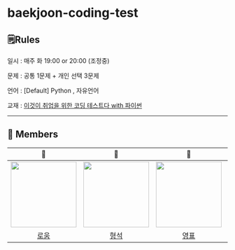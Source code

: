 # baekjoon-coding-test

## 🗒Rules

일시 : 매주 화 19:00 or 20:00 (조정중)

문제 : 공통 1문제 + 개인 선택 3문제

언어 : \[Default] Python , 자유언어

교재 : [이것이 취업을 위한 코딩 테스트다 with 파이썬](http://www.yes24.com/Product/Goods/91433923)

---

## 👥 Members

|                                    🥚                                    |                                      🥚                                       |                                      🥚                                      |                                                                        🥚                                                                        |
| :----------------------------------------------------------------------: | :---------------------------------------------------------------------------: | :--------------------------------------------------------------------------: | :----------------------------------------------------------------------------------------------------------------------------------------------: |
| <img src="https://github.com/roum02.png" width="150px" height="150px" /> | <img src="https://github.com/HyeongSeoku.png" width="150px" height="150px" /> | <img src="https://github.com/marshallku.png" width="150px" height="150px" /> | <img src="https://user-images.githubusercontent.com/48541850/225664708-bd041747-eaed-443c-9c22-9279213513b0.png" width="150px" height="150px" /> |
|                    [로움](https://github.com/roum02)                     |                    [형석](https://github.com/HyeongSeoku)                     |                    [영표](https://github.com/marshallku)                     |                                                        [찬호](https://github.com/puk0806)                                                        |
